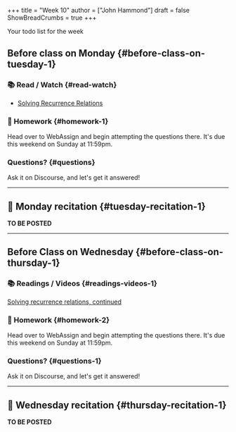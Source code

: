 +++
title = "Week 10"
author = ["John Hammond"]
draft = false
ShowBreadCrumbs = true
+++

Your todo list for the week
<!--more-->


## Before class on Monday {#before-class-on-tuesday-1}


### 📚 Read / Watch {#read-watch}

-   [Solving Recurrence Relations](https://www.math.wichita.edu/discrete-book/section-solvingrecurrences.html)


### 📝 Homework {#homework-1}

Head over to WebAssign and begin attempting the questions there. It's due this weekend on Sunday at 11:59pm.


### Questions? {#questions}

Ask it on Discourse, and let's get it answered!

---


## 🎥 Monday recitation {#tuesday-recitation-1}

**TO BE POSTED**

---


## Before Class on Wednesday {#before-class-on-thursday-1}


### 📚 Readings / Videos {#readings-videos-1}

[Solving
recurrence relations, continued](https://www.math.wichita.edu/discrete-book/section-solvingrecurrences.html)


### 📝 Homework {#homework-2}

Head over to WebAssign and begin attempting the questions there. It's due this weekend on Sunday at 11:59pm.


### Questions? {#questions-1}

Ask it on Discourse, and let's get it answered!

---


## 🎥 Wednesday recitation {#thursday-recitation-1}

**TO BE POSTED**
